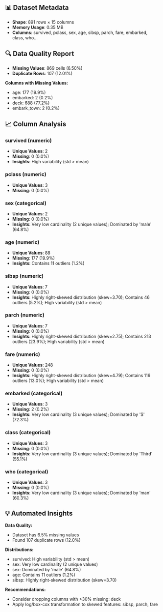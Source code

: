 
## 📊 Dataset Metadata

- **Shape**: 891 rows × 15 columns
- **Memory Usage**: 0.35 MB
- **Columns**: survived, pclass, sex, age, sibsp, parch, fare, embarked, class, who...


## 🔍 Data Quality Report

- **Missing Values**: 869 cells (6.50%)
- **Duplicate Rows**: 107 (12.01%)

**Columns with Missing Values:**
- age: 177 (19.9%)
- embarked: 2 (0.2%)
- deck: 688 (77.2%)
- embark_town: 2 (0.2%)


## 📈 Column Analysis

### survived (numeric)
- **Unique Values**: 2
- **Missing**: 0 (0.0%)
- **Insights**: High variability (std > mean)

### pclass (numeric)
- **Unique Values**: 3
- **Missing**: 0 (0.0%)

### sex (categorical)
- **Unique Values**: 2
- **Missing**: 0 (0.0%)
- **Insights**: Very low cardinality (2 unique values); Dominated by 'male' (64.8%)

### age (numeric)
- **Unique Values**: 88
- **Missing**: 177 (19.9%)
- **Insights**: Contains 11 outliers (1.2%)

### sibsp (numeric)
- **Unique Values**: 7
- **Missing**: 0 (0.0%)
- **Insights**: Highly right-skewed distribution (skew=3.70); Contains 46 outliers (5.2%); High variability (std > mean)

### parch (numeric)
- **Unique Values**: 7
- **Missing**: 0 (0.0%)
- **Insights**: Highly right-skewed distribution (skew=2.75); Contains 213 outliers (23.9%); High variability (std > mean)

### fare (numeric)
- **Unique Values**: 248
- **Missing**: 0 (0.0%)
- **Insights**: Highly right-skewed distribution (skew=4.79); Contains 116 outliers (13.0%); High variability (std > mean)

### embarked (categorical)
- **Unique Values**: 3
- **Missing**: 2 (0.2%)
- **Insights**: Very low cardinality (3 unique values); Dominated by 'S' (72.3%)

### class (categorical)
- **Unique Values**: 3
- **Missing**: 0 (0.0%)
- **Insights**: Very low cardinality (3 unique values); Dominated by 'Third' (55.1%)

### who (categorical)
- **Unique Values**: 3
- **Missing**: 0 (0.0%)
- **Insights**: Very low cardinality (3 unique values); Dominated by 'man' (60.3%)



## 💡 Automated Insights

**Data Quality:**
- Dataset has 6.5% missing values
- Found 107 duplicate rows (12.0%)

**Distributions:**
- survived: High variability (std > mean)
- sex: Very low cardinality (2 unique values)
- sex: Dominated by 'male' (64.8%)
- age: Contains 11 outliers (1.2%)
- sibsp: Highly right-skewed distribution (skew=3.70)

**Recommendations:**
- Consider dropping columns with >30% missing: deck
- Apply log/box-cox transformation to skewed features: sibsp, parch, fare


